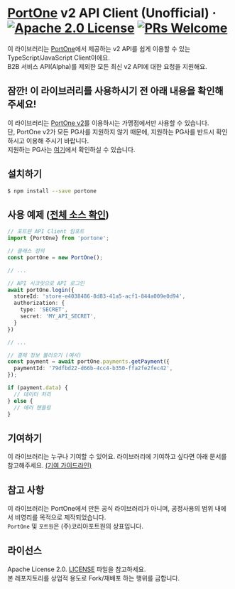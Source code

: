 # [PortOne](https://portone-landing.vercel.app/korea/ko) v2 API Client (Unofficial) &middot; [![Apache 2.0 License](https://img.shields.io/badge/license-Apache2.0-blue.svg)](./LICENSE) [![PRs Welcome](https://img.shields.io/badge/PRs-welcome-brightgreen.svg)](.github/CONTRIBUTING.md)

이 라이브러리는 [PortOne](https://portone-landing.vercel.app/korea/ko)에서 제공하는 v2 API를 쉽게 이용할 수 있는 TypeScript/JavaScript Client이에요.<br />
B2B 서비스 API(Alpha)를 제외한 모든 최신 v2 API에 대한 요청을 지원해요.

## 잠깐! 이 라이브러리를 사용하시기 전 아래 내용을 확인해 주세요!

이 라이브러리는 [PortOne v2](https://developers.portone.io/api/rest-v2?v=v2)를 이용하시는 가맹점에서만 사용할 수 있습니다.<br />단, PortOne v2가 모든 PG사를 지원하지 않기 때문에, 지원하는 PG사를 반드시 확인하시고 이용해 주시기 바랍니다.<br />지원하는 PG사는 [여기](https://developers.portone.io/docs/ko/v2-payment/v2?v=v2#사용-가능한-pg사)에서 확인하실 수 있습니다.

## 설치하기

```sh
$ npm install --save portone
```

## 사용 예제 ([전체 소스 확인](./examples/getPayment.ts))

```ts
// 포트원 API Client 임포트
import {PortOne} from 'portone';

// 클래스 정의
const portOne = new PortOne();

// ...

// API 시크릿으로 API 로그인
await portOne.login({
  storeId: 'store-e4038486-8d83-41a5-acf1-844a009e0d94',
  authorization: {
    type: 'SECRET',
    secret: 'MY_API_SECRET',
  }
})

// ...

// 결제 정보 불러오기 (예시)
const payment = await portOne.payments.getPayment({
  paymentId: '79dfbd22-d66b-4cc4-b350-ffa2fe2fec42',
});

if (payment.data) {
  // 데이터 처리
} else {
  // 에러 핸들링
}
```

## 기여하기

이 라이브러리는 누구나 기여할 수 있어요. 라이브러리에 기여하고 싶다면 아래 문서를 참고해주세요. [(기여 가이드라인)](./.github/CONTRIBUTING.md)

## 참고 사항

이 라이브러리는 PortOne에서 만든 공식 라이브러리가 아니며, 공정사용의 범위 내에서 비영리를 목적으로 제작되었습니다.<br />
`PortOne` 및 `포트원`은 (주)코리아포트원의 상표입니다.

## 라이선스

Apache License 2.0. [LICENSE](./LICENSE) 파일을 참고하세요.<br />
본 레포지토리를 상업적 용도로 Fork/재배포 하는 행위를 금합니다.
